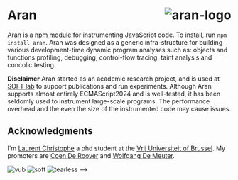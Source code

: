 # Aran <img src="img/aran.png" align="right" alt="aran-logo" title="Aran Linvail the shadow master"/>

Aran is a [npm module](https://www.npmjs.com/package/aran) for instrumenting
JavaScript code. To install, run `npm install aran`. Aran was designed as a
generic infra-structure for building various development-time dynamic program
analyses such as: objects and functions profiling, debugging, control-flow
tracing, taint analysis and concolic testing.

**Disclaimer** Aran started as an academic research project, and is used at
[SOFT lab](http://soft.vub.ac.be/soft/) to support publications and run
experiments. Although Aran supports almost entirely ECMAScript2024 and is
well-tested, it has been seldomly used to instrument large-scale programs. The
performance overhead and the even the size of the instrumented code may cause
issues.

## Acknowledgments

I'm [Laurent Christophe](http://soft.vub.ac.be/soft/members/lachrist) a phd
student at the [Vrij Universiteit of Brussel](https://www.vub.ac.be). My
promoters are [Coen De Roover](http://soft.vub.ac.be/soft/members/cderoove) and
[Wolfgang De Meuter](http://soft.vub.ac.be/soft/members/wdmeuter).

![vub](img/vub.png) ![soft](img/soft.png) ![tearless](img/tearless.png) -->

<!--
**Table of contents**:

1. [Getting Started](#getting-started)
2. [Demonstrators](#demonstrators)
3. [Limitations](#limitations)
4. [API](#api)
5. [Advice](#advice)
6. [Intrinsics](#intrinsics)
7. [Predefined Values](#predefined-values)
8. [Known Heisenbugs](#known-heisenbugs)
9. [Acknowledgements](#acknowledgments)

## Getting Started

```sh
npm install acorn aran astring
```

```js
import { parse } from "acorn";
import { generate } from "astring";
import { instrument } from "aran";
let depth = "";
global.ADVICE = {
  apply: (f, t, xs, serial) => {
    console.log(depth + f.name + "(" + xs.join(", ") + ")");
    depth += ".";
    const x = Reflect.apply(f, t, xs);
    depth = depth.substring(1);
    console.log(depth + x);
    return x;
  },
};
const pointcut = (name, node) =>
  name === "apply" && node.type === "CallExpression";
const aran = Aran({ namespace: "ADVICE" });
global.eval(Astring.generate(aran.setup()));
const estree1 = Acorn.parse(`
  const fac = (n) => n ? n * fac(n - 1) : 1;
  fac(6);
`);
const estree2 = aran.weave(estree1, pointcut);
global.eval(Astring.generate(estree2));
```

```txt
fac(6)
.fac(5)
..fac(4)
...fac(3)
....fac(2)
.....fac(1)
......fac(0)
......1
.....1
....2
...6
..24
.120
720
```

The code transformation performed by Aran essentially consists in inserting
calls to functions named _traps_ at [ESTree](https://github.com/estree/estree)
nodes specified by the user. For instance, the expression `x + y` may be
transformed into `META.binary("+", x, y, 123)`. The last argument passed to
traps is always a _serial_ number which uniquely identifies the node which
triggered the trap. The object that contains these trap functions is called the
_advice_ and the specification that characterises what trap should be triggered
on each node is called the _pointcut_. The process of inserting trap calls based
on a pointcut is called _weaving_. This terminology is borrowed from
[aspect-oriented programming](https://en.wikipedia.org/wiki/Aspect-oriented_programming).

![weaving](img/weaving.png)

When code weaving happens on the same process which evaluates the weaved code,
it is called _live weaving_. Live weaving enables direct communication between
an advice and its associated Aran instance. For instance, `aran.nodes[serial]`
can be invoked by the advice to retrieve the line index of the node that
triggered a trap. Another good reason for the advice to communicate with Aran
arises when the target program performs dynamic code evaluation -- e.g. by
calling the evil
[eval](https://developer.mozilla.org/en-US/docs/Web/JavaScript/Reference/Global_Objects/eval)
function.

## Demonstrators

- [test/dead/apply/](https://lachrist.github.io/aran/dead-apply-factorial.html):
  The getting started example where weaving happens on the main thread and the
  evaluation of the weaved code on a webworker.
- [test/live/empty-estree.js](https://lachrist.github.io/aran/live-empty-estree-samples.html):
  Empty advice, do nothing aside from instrumenting the argument of direct eval
  calls. Can be used to inspect how Aran normalise JavaScript.
- [test/live/empty-script.js](https://lachrist.github.io/aran/live-empty-script-samples.html):
  Same as `empty-estree.js` but uses the `"script"` format option instead.
- [test/live/forward-estree.js](https://lachrist.github.io/aran/live-forward-estree-samples.html):
  Transparent implementation of all the traps. Can be used to inspect how Aran
  inserts traps.
- [test/live/forward-script.js](https://lachrist.github.io/aran/live-forward-script-samples.html):
  Same as `forward-estree.js` but uses the `"script"` format option instead.
- [test/live/logger.js](https://lachrist.github.io/aran/live-logger-delta.html):
  Same as `forward-script.js` but log the arguments and result of every trap.
- [test/live/shadow-value.js](https://lachrist.github.io/aran/live-shadow-value-delta.html):
  Track program values across the value stack, the call stack and the
  environment but not the store. The identity of values is conserved by wrapping
  them inside regular objects.
- [test/live/shadow-state.js](https://lachrist.github.io/aran/live-shadow-state-delta.html):
  Output the same log as `shadow-value` but by mirroring the value stack, the
  call stack and the environment rather than wrapping values. This analysis
  demonstrates the full capability of Aran and may serve documentation.
- [test/live/linvail-value.js](https://lachrist.github.io/aran/live-linvail-value-delta-object.html)
  Like `shadow-value`, this analysis wrap values into objects to conserve their
  identity. However this analysis can also track values through the store (a.k.a
  the objet graph) thanks to a separate npm module called
  [linvail](https://www.npmjs.com/package/linvail). Linvail uses
  [ECMAScript proxies](https://developer.mozilla.org/en-US/docs/Web/JavaScript/Reference/Global_Objects/Proxy)
  to implement an transitive access control system known as _membrane_.
- [test/live/linvail-taint.js](https://lachrist.github.io/aran/live-linvail-taint-taint.html)
  Simple taint analysis using [linvail](https://www.npmjs.com/package/linvail)
  which prevents information from meta variables `__ARAN_SOURCE__` to flow to
  meta variables `__ARAN_SINK__`.

## Limitations

1. Aran performs a source-to-source code transformation fully compatible with
   most of [ECMAScript2018](https://www.ecma-international.org/ecma-262/9.0).
   Known missing features are:
   - Native modules
     ([`import`](https://developer.mozilla.org/en-US/docs/Web/JavaScript/Reference/Statements/import),
     [`export`](https://developer.mozilla.org/en-US/docs/Web/JavaScript/Reference/Statements/export)).
   - [Classes](https://developer.mozilla.org/en-US/docs/Web/JavaScript/Reference/Classes).
   - Generator functions
     ([`function*`](https://developer.mozilla.org/en-US/docs/Web/JavaScript/Reference/Statements/function*),
     [`yield`](https://developer.mozilla.org/en-US/docs/Web/JavaScript/Reference/Operators/yield),[`yield*`](https://developer.mozilla.org/en-US/docs/Web/JavaScript/Reference/Operators/yield*)).
   - Asynchronous functions
     ([`async function`](https://developer.mozilla.org/en-US/docs/Web/JavaScript/Reference/Statements/async_function),
     [`await`](https://developer.mozilla.org/en-US/docs/Web/JavaScript/Reference/Statements/async_function)).
2. There exists loopholes that will cause the target program to behave
   differentially when analysed. These bugs are often referred as
   [Heisenbugs](https://en.wikipedia.org/wiki/Heisenbug), and are discusses in
   [Known Heisenbugs](#known-heisenbugs).
3. Aran does not provide any facilities for instrumenting modularised JavaScript
   applications. To instrument server-side node applications and client-side
   browser applications we rely on a separate module called
   [Otiluke](https://github.com/lachrist/otiluke).
4. Aran does not offer an out-of-the-box interface for tracking primitive values
   through the object graph. This feature is crucial for data-centric analyses
   such as taint analysis and symbolic execution. In our research, we track
   primitive values through the object graph with
   [linvail](https://github.com/lachrist/linvail) which implements a transitive
   access control system known as
   [membrane](https://tvcutsem.github.io/membranes).

## API

- **`aran = require("aran")({namespace, format, roots})`**

  Create a new Aran instance.

  - `namespace :: string`, default `"_"`: The name of the variable holding the
    advice. It should not start by a dollar sign (`$`) and should not be be one
    of: `arguments`, `eval`, `callee`, `error`. This variable should be
    accessible from the instrumented code. For instance, this variable should be
    global if the instrumented code is evaluated globally. Aran performs
    identifier mangling in such a way that variables from the instrumented code
    never clash against this variable.
  - `format :: "estree" | "script"`, default `"estree"`: Defines the output
    format of `aran.weave(root, pointcut, scope)` and `aran.setup()`.
    - `"estree"`: Output an
      [ESTree program](https://github.com/estree/estree/blob/master/es2015.md#programs).
      This option requires a generator like
      [astring](https://www.npmjs.com/package/astring) to obtain executable
      JavaScript code.
    - `"script"`: Output a string which can directly be fed to `eval`. As Aran's
      instrumentation can be quite verbose, expressions are spanned in multiple
      lines.
  - `roots :: array`, default `[]`: Each ESTree program node passed to
    `aran.weave(root, pointcut, scope)` will be stored in this array. If this
    array is not empty it should probably come from another Aran instance.

  The state of an Aran instance essentially consists in the node it
  instrumented. Aran instances can be serialised using the standard
  `JSON.stringify` function. For instance, in the code below, `aran1` and
  `aran2` are in the exact same state:

  ```js
  const Aran = require("aran");
  const aran1 = Aran({...});
  const string = JSON.stringify(aran1);
  const options = JSON.parse(string);
  const aran2 = Aran(options);
  ```

- **`output = aran.setup()`**

  Generate the setup code which should be executed before any instrumented code.

  - `output :: estree.Program | string`: The setup code whose format depends on
    the `format` option.

  The setup code should be evaluated in an environment where `this` points to
  the global object and where the advice variable is accessible. If the setup
  code is evaluated twice for the same advice, it will throw an error.

- **`output = aran.weave(program, pointcut, serial)`**

  Normalise the input program and insert calls to trap functions at nodes
  specified by the pointcut.

  - `program :: estree.Program`: The
    [ESTree program](https://github.com/estree/estree/blob/master/es2015.md#programs)
    to instrument.
  - `pointcut :: array | function`: The specification that tells Aran where to
    insert trap calls. Two specification formats are supported:
    - `array`: An array containing the names of the traps to insert at every
      applicable cut point. For instance, the pointcut `["binary"]` indicates
      Aran to insert the `binary` traps whenever applicable.
    - `function`: A function that tells whether to insert a given trap at a
      given node. For instance, the pointcut below results in Aran inserting a
      call to the `binary` trap at every update expression:
      ```js
      const pointcut = (name, node) =>
        name === "binary" && node.type === "UpdateExpression";
      ```
  - `serial :: number | null`, default `null`: If the given ESTree program is
    going to be evaluated inside a direct eval call within some previously
    instrumented code, the `serial` argument should be the serial number of that
    direct eval call. If the instrumented code is going to be evaluated
    globally, this argument should be `null` or `undefined`.
  - `output :: estree.Program | string`: The weaved code whose format depends on
    the `format` option.

- **`result = aran.unary(operator, argument)`**

  Performs a unary operation as expected by the `unary` trap. This function can
  be implemented as easily as `eval(operator+" argument")` but we used a boring
  `switch` loop instead for performance reasons.

  - `operator :: string`
  - `arguments :: *`
  - `result :: primitive`

- **`result = aran.binary(operator, left, right)`**

  Performs a binary operation as expected by the `binary` trap. This function
  can be implemented as easily as `eval("left "+operator+" right")` but we used
  a boring `switch` loop instead for performance reasons.

  - `operator :: string`
  - `left :: *`
  - `right :: *`
  - `result :: primitive`

- **`aran.namespace`**

  The name of the variable holding the advice.

  ```js
  {
    value: string,
    enumerable: true,
    configurable: false,
    writable: false
  }
  ```

- **`aran.format`**

  The output format for `aran.weave(estree, scope)` and `aran.setup()`; either
  `"estree"` or `"script"`.

  ```js
  {
    value: string,
    enumerable: true,
    configurable: false,
    writable: false
  }
  ```

- **`aran.roots`**

  An array of all the program nodes weaved by the Aran instance.

  ```js
  {
    value: array,
    enumerable: true,
    configurable: false,
    writable: false
  }
  ```

- **`aran.nodes`**

  An array indexing all the AST node visited by the Aran instance. This field is
  useful to retrieve a node from its serial number: `aran.nodes[serial]`. It is
  not enumerable to reduces the size of stringifying Aran instances. Each node
  in this array contains two additional properties: `AranSerial` and
  `AranParentSerial` which respectively refer to the serial number of the node
  and the serial number of its parent.

  ```js
  {
    value: array,
    enumerable: false,
    configurable: false,
    writable: false
  }
  ```

## Advice

In Aran, an advice is a collection of functions that will be called during the
evaluation of weaved code. These functions are called traps. They are
independently optional and they all receive as last argument a number which is
the index of the ESTree node that triggered the them. Serial numbers can be seen
as program counters.

**Traps Categorisation:**

There exists 26 traps which we categorise based on their transparent
implementation:

- Informers (7): Do nothing.
- Modifiers (15): Return their first argument.
- Combiners (4): Compute a new value:
  - `unary = (operator, argument, serial) => eval(operator+" argument");`
  - `binary = (operator, left, right, serial) => eval("left "+operator+" right");`
  - `apply = (closure, context, arguments, serial) => Reflect.apply(closure, context, arguments);`
  - `construct = (constructor, arguments, serial) => Reflect.construct(constructor, arguments);`

**Traps Insertion:**

| Name        | Original                        | Instrumented                                                                                              |
| ----------- | ------------------------------- | --------------------------------------------------------------------------------------------------------- |
| _Informers_ |                                 |
| `arrival`   | `function () { ... }`           | `... function callee () { ... META.arrival(callee, new.target, this, arguments, @serial); ... } ...`      |
| `break`     | `break l;`                      | `META.break("l", @serial); break l;`                                                                      |
| `continue`  | `continue l;`                   | `META.continue("l", @serial); continue l;`                                                                |
| `debugger`  | `debugger;`                     | `META.debugger(@serial); debugger;`                                                                       |
| `enter`     | `l: { let x; ... }`             | `l : { META.enter("block", ["l"], ["x"], @serial); ... }`                                                 |
| `leave`     | `{ ... }`                       | `{ ... META.leave(@serial); }`                                                                            |
| `program`   | `...` (program)                 | `program(META.intrinsics.global, @serial); ...`                                                           |
| _Modifiers_ |                                 |
| `abrupt`    | `function () { ... }`           | `... function callee () { ... try { ... } catch (error) { throw META.abrupt(error, @serial); } ... } ...` |
| `argument`  | `function () { ... }`           | `... function callee () { ... META.argument(arguments.length, "length", @serial) ... } ...`               |
| `intrinsic` | `[x, y]`                        | `META.intrinsic(META.intrinsics["Array.of"], "Array.of", @serial)($x, $y)`                                |
| `closure`   | `function () { ... }`           | `META.closure(... function callee () { ... } ..., @serial)`                                               |
| `drop`      | `(x, y)`                        | `(META.drop($x, @serial), $y)`                                                                            |
| `error`     | `try { ... } catch (e) { ... }` | `try { ... } catch (error) { ... META.error(error, @serial) ... }`                                        |
| `eval`      | `eval(x)`                       | `... eval(META.eval($x, @serial)) ...`                                                                    |
| `failure`   | `...` (program)                 | `try { ... } catch (error) { throw META.failure(error, @serial); }`                                       |
| `primitive` | `"foo"`                         | `META.primitive("foo", @serial)`                                                                          |
| `read`      | `x`                             | `META.read($x, "x", @serial)`                                                                             |
| `return`    | `return x;`                     | `return META.return($x, @serial);`                                                                        |
| `success`   | `x;` (program)                  | `META.success($x, @serial);`                                                                              |
| `test`      | `x ? y : z`                     | `META.test($x, @serial) ? $y : $z`                                                                        |
| `throw`     | `throw e;`                      | `throw META.throw($e, @serial);`                                                                          |
| `write`     | `x = y;`                        | `$x = META.write($y, "x", @serial);`                                                                      |
| _Combiners_ |                                 |
| `apply`     | `f(x, y)`                       | `META.apply($f, undefined, [$x, $y], @serial)`                                                            |
| `binary`    | `x + y`                         | `META.binary("+", $x, $y, @serial)`                                                                       |
| `construct` | `new F(x, y)`                   | `META.construct($F, [$x, $y], @serial)`                                                                   |
| `unary`     | `!x`                            | `META.unary("!", $x, @serial)`                                                                            |

**Traps Signature:**

| Name        | arguments[0]                                                                                                                                                                                 | arguments[1]                                            | arguments[2]            | arguments[3]           | arguments[4]       |
| ----------- | -------------------------------------------------------------------------------------------------------------------------------------------------------------------------------------------- | ------------------------------------------------------- | ----------------------- | ---------------------- | ------------------ |
| _Informers_ |                                                                                                                                                                                              |                                                         |                         |                        |
| `arrival`   | `callee :: function`                                                                                                                                                                         | `new.target :: function`                                | `this :: value`         | `arguments :: [value]` | `serial :: number` |
| `break`     | `label :: string \| null`                                                                                                                                                                    | `serial :: number`                                      |                         |                        |
| `continue`  | `label :: string \| null`                                                                                                                                                                    | `serial :: number`                                      |                         |                        |
| `debugger`  | `serial :: number`                                                                                                                                                                           |                                                         |                         |                        |
| `enter`     | `tag :: "program" \| "block" \| "then" \| "else" \| "loop" \| "try" \| "catch" \| "finally" \| "switch"`                                                                                     | `labels :: [string]`                                    | `variables :: [string]` | `serial :: number`     |
| `leave`     | `serial :: number`                                                                                                                                                                           |                                                         |                         |                        |
| `program`   | `global :: object`                                                                                                                                                                           | `serial :: number`                                      |                         |                        |
| _Modifiers_ |                                                                                                                                                                                              |                                                         |                         |                        |
| `abrupt`    | `error :: value`                                                                                                                                                                             | `serial :: number`                                      |                         |                        |
| `argument`  | `produced :: value`                                                                                                                                                                          | `index :: number \| "new.target" \| "this" \| "length"` | `serial :: number`      |                        |
| `intrinsic` | `produced :: value`                                                                                                                                                                          | `name :: string`                                        | `serial :: number`      |                        |
| `closure`   | `produced :: function`                                                                                                                                                                       | `serial :: number`                                      |                         |                        |
| `drop`      | `consumed :: value`                                                                                                                                                                          | `serial :: number`                                      |                         |                        |
| `error`     | `produced :: value`                                                                                                                                                                          | `serial :: number`                                      |                         |                        |
| `failure`   | `error :: value`                                                                                                                                                                             | `serial :: number`                                      |                         |                        |
| `primitive` | `produced :: undefined \| null \| boolean \| number \| string`                                                                                                                               | `serial :: number`                                      |                         |                        |
| `read`      | `produced :: value`                                                                                                                                                                          | `variable :: string`                                    | `serial :: number`      |                        |
| `return`    | `consumed :: value`                                                                                                                                                                          | `serial :: number`                                      |                         |                        |
| `success`   | `consumed :: value`                                                                                                                                                                          | `serial :: number`                                      |                         |                        |
| `test`      | `consumed :: value`                                                                                                                                                                          | `serial :: number`                                      |                         |                        |
| `throw`     | `consumed :: value`                                                                                                                                                                          | `serial :: number`                                      |                         |                        |
| `write`     | `consumed :: value`                                                                                                                                                                          | `variable :: string`                                    | `serial :: number`      |                        |
| _Combiners_ |                                                                                                                                                                                              |                                                         |                         |                        |
| `apply`     | `function :: value`                                                                                                                                                                          | `this :: value`                                         | `arguments :: [value]`  | `serial :: number`     |
| `binary`    | `operator :: "==" \| "!=" \| "===" \| "!==" \| "<" \| "<=" \| ">" \| ">=" \| "<<" \| ">>" \| ">>>" \| "+" \| "-" \| "*" \| "/" \| "%" \| "\|" \| "^" \| "&" \| "in" \| "instanceof" \| ".."` | `left :: value`                                         | `right :: value`        | `serial :: number`     |
| `construct` | `constructor :: value`                                                                                                                                                                       | `arguments :: [value]`                                  | `serial :: number`      |                        |
| `unary`     | `operator :: "-" \| "+" \| "!" \| "~" \| "typeof" \| "void"`                                                                                                                                 | `argument :: value`                                     | `serial :: number`      |                        |

**Traps Comments:**

Some groups of traps requires additional explanations:

- `enter`, `write`, `read`, `leave`: These (only) four traps describe the
  runtime interaction with the environment. We discuss how below:

  1. In the normalisation process, Aran often inserts new variables called
     _token_. Tokens appear to be numbers from traps perspective whereas
     variables present in the original code appear as strings.
  2. Aran only declares `let` variables:
     - `var` declarations at the top-level scope are normalised into property
       definition on the global object.
     - `var` declarations inside functions are hoisted and normalised into `let`
       declarations.
     - `const` declarations are normalised into `let` declarations and a static
       type error is throws upon rewrite attempt.
  3. Aran hoists its `let` declarations at the top of lexical blocks. This makes
     the temporal deadzone disappear. To restore the behaviour of the temporal
     deadzone, a token is associated to each variable. At runtime, these tokens
     will refer to a boolean value indicating whether their associated variable
     has already been initialised or not. Before accessing a variable in a
     dynamic portion of the deadzone, a runtime time check on its associated
     token is inserted. In many cases, the temporal deadzone of a variable can
     be statically determined and its associated token is entirely removed from
     the instrumented code. Not that `eval` kills this optimisation because we
     have to assume that any reachable variable may be accessed.

  ```js
  // Original //
  const a = () => x;
  let x = "foo";
  a();
  a = "bar";
  ```

  ```js
  // (pseudo) Instrumented //
  let $a, $x, $1;
  META.enter("program", [], ["a", "x", 123]);
  $1 = META.write(false, 1);
  $a = () =>
    META.read($1, 1)
      ? META.read($x, "x", 123)
      : (() => {
          throw new TypeError("x is not defined");
        })();
  $x = META.write("foo", "x");
  $1 = META.write(true, 1);
  $a();
  throw new TypeError("Assignment to a constant variable");
  META.leave();
  ```

- `program`, `success`, `failure`: These traps are inserted into programs that
  will _not_ be evaluated inside a direct eval call. The first trap invoked by a
  program is always `program(@serial)` and the last trap is either
  `success($1, @serial)` or `failure(error, @serial)`.

  ```js
  // Original //
  "foo";
  ```

  ```js
  // Instrumented //
  META.program();
  let $1 = undefined;
  try {
    $1 = "foo";
    META.success($1);
  } catch (error) {
    throw META.failure(error);
  }
  ```

- `arrival`, `argument`, `return`, `abrupt`: When applying an instrumented
  closure, these traps are invoked in the following order:

  1. `arrival(callee, new.target, this, arguments, @serial)`: Beware: `callee`
     refers to the function given as parameter to the `closure` trap and _not_
     its return value.
  2. `argument(new.target, "new.target", @serial)`: For arrows, this trap is
     used to check that it was not called as a constructor. For functions, this
     trap is used to initialise a sanitised version of the `new.target`
     variable. For functions, if its result is not `undefined`, it will be used
     to initialise a sanitised version of the `this` variable.
  3. `argument(this, "this", @serial)`: This trap is invoked only if the
     previous trap returned `undefined`. For arrows, the result of this trap is
     discarded. For functions, this trap is used to initialise a sanitised
     version of the `this` variable.
  4. `argument(arguments.length, "length", @serial)`: The value returned by this
     trap is used to define how many times the next trap should be called.
  5. `argument(arguments[argindex], argindex, @serial)`: This trap is used to
     initialise parameters. For functions reading the `arguments` variable it is
     also used to initialise the `arguments` object. The variable `argindex` is
     counter from `0` to the value returned by the previous trap.
  6. `return(<EXPR>, @serial)` or `abrupt(error, @serial)`: If the closure
     normally terminated, the `return` trap is invoked with its result. Else,
     the `abrupt` trap is called with the error that caused it to abruptly
     terminate. The serial number of the `return` trap may either points to a
     `return` statement in the original code or the closure if it terminated
     without hitting a `return` statement.

  ```js
  // Original //
  const f = function (x) => {
    console.log("Square = " x * x);
  }
  ```

  ```js
  // (pseudo) Instrumented //
  let $f;
  $f = function callee () {
    try {
      let $x, $0newtarget, $this, $1, $2;
      META.arrival(callee, new.target, this, arguments, @serial);
      $0newtarget = META.argument(new.target, "new.target", @serial);
      if ($0newtarget)
        $this = Object.create($0newtarget.prototype);
      else
        $this = META.argument(this, "this", @serial);
      $1 = META.argument(arguments.length, "length", @serial);
      $x = 0 < $1 ? META.argument(arguments[0], 0, @serial) : undefined;
      $2 = 1;
      while ($2 < $1) {
        META.argument(arguments[$2], $2, @serial);
        $2 = $2 + 1;
      }
      console.log("Square = " $x * $x);
      return META.return(undefined, @serial);
    } catch (error) {
      throw META.abrupt(error, @serial);
    }
  };
  ```

- `enter`, `break`, `continue`, `leave`: These traps describe runtime label
  jumps:

  ```js
  // Original //
  l: m: while (true) {
    continue l;
  }
  ```

  ```js
  // Instrumented //
  l: m: while (true) {
    META.enter("loop", ["l", "m"], [], @serial1);
    META.continue("l", @serial2);
    continue l;
    META.leave(@serial1);
  }
  ```

- `intrinsic`: In the normalisation process, Aran often uses pre-existing values
  from the global object (a.k.a: intrinsics, a.k.a: primordials). To render the
  instrumented code resilient to modification of the global object it is
  important to store these intrinsic values upfront. This is performed during
  the setup phase.

  ```js
  // Original //
  /abc/g;
  ```

  ```js
  // (pseudo) Instrumented //
  new META.intrinsic(META.intrinsics.RegExp, "RegExp")("abc", "g");
  ```

## Intrinsics

Below is a list of the all the intrinsics stored by the setup code along with
their utility:

- `global`: For declaring/writing/reading global variables and for assigning the
  initial value of `this`.
- `eval`: For detecting whether a syntactic direct eval call actually resolves
  to a direct eval call at runtime.
- `RegExp`: For normalising literal regular expressions.
- `ReferenceError`: Reference errors are thrown when a variable is not defined
  or is in the temporal deadzone.
- `TypeError`: Type errors are thrown at many places, e.g: when `Reflect.set`
  returns false in strict mode.
- `Reflect.get`: For normalising member expressions.
- `Reflect.set`: For normalising assignments on member expressions and building
  various objects.
- `Reflect.has`: Called when variable lookups hit a `with` statement.
- `Reflect.deleteProperty`: For normalising `delete` unary operations on member
  expressions.
- `Reflect.apply`: For normalising call expressions containing spread elements.
- `Reflect.construct`: For normalising new expressions containing spread
  elements.
- `Reflect.getOwnPropertyDescriptor`: For knowing whether a variable is globally
  defined.
- `Reflect.defineProperty`: For building various objects (e.g.: object literals,
  the `arguments` object, functions, functions prototype).
- `Reflect.getPrototypeOf`: For knowing whether a variable is defined in the
  global object and for collecting the enumerable keys of an object as
  enumerated by the `for .. in` statement.
- `Reflect.setPrototypeOf`: For building various objects (e.g.: object literals,
  the `arguments` object, functions prototype).
- `Object`: Often called before calling functions of the `Reflect` object to
  prevent type errors.
- `Object.prototype`: The `[[Prototype]]` field of various objects (e.g.: object
  literals, the `arguments` object, functions prototype).
- `Object.create`: For building various objects.
- `Object.freeze`: For building the first argument passed to the tag of template
  expressions and its `raw` property.
- `Object.keys`: For normalising `for ... in` statements.
- `Array.of`: For normalising array expressions and building the first argument
  passed to the tag of template expressions and its `raw` property.
- `Array.prototype.push`: For building the rest elements of array patterns,
  object patterns and argument patterns.
- `Array.prototype.concat`: For normalising expressions with spread elements
  (array expressions, call expressions, new expressions).
- `Array.prototype.values`: The `@@iterator` field of `arguments` objects.
- `Array.prototype.includes`: For building the `rest` value of object patterns.
- `Symbol.unscopables`: Used when variable lookups hit a `with` statement.
- `Symbol.iterator`: For normalising the iteration protocol.
- `Reflect.getOwnPropertyDescriptor(Function.prototype,'arguments').get`: The
  `callee` fields of `arguments` objects in strict mode.
- `Reflect.getOwnPropertyDescriptor(Function.prototype,'arguments').set`: The
  `callee` fields of `arguments` objects in strict mode.

## Predefined Values

Rather than defining a closure whenever statements are needed in an expression
context, Aran defines several functions at the beginning of programs. This help
reduce the size of the instrumented code. The other value that Aran predefines
is the completion value of the program. These predefined values are always
assigned to the same token in the order listed below:

1. `HelperThrowTypeError(message)`: Throws a type error; called when:
   - Assigning to a constant variable.
   - Reading/Assigning a property on `null` or `undefined`.
   - Calling an arrow as a constructor.
   - In strict mode, deleting a member expression and failing.
   - In strict mode, assigning a member expression and failing.
   - Passing `null` or `undefined` a `with` statement.
2. `HelperThrowReferenceError(message)`: Throws a reference error; called when:
   - Accessing a local variable in its temporal dead zone.
   - Reading a non existing global variable.
   - In Strict mode, writing to non existing global variable.
3. `boolean = HelperIsGlobal(name)`: Indicates whether an identifier is globally
   defined (non-enumerable properties also count). A call to this helper are
   inserted whenever a variable lookup reach the global scope in Aran's static
   scope analysis.
4. `array = HelperIteratorRest(iterator)`: Pushes the remaining elements of an
   iterator into an array. A call to this helper is inserted to compute the
   value of an array pattern's rest element.
5. `target = HelperObjectRest(source, keys)`: Create an object `target` that
   contains the own enumerable properties of `source` safe the ones listed in
   `keys`. A call to this helper is inserted to computed the value of an object
   pattern's rest element.
6. `HelperObjectAssign(target, source)`: Similar to `Object.assign` but uses
   `Reflect.defineProperty` rather than `Reflect.set` on the target object. A
   call to this helper is inserted whenever an object expression contain a
   spread element.
7. `Completion`: The completion value of the program, initially: `undefined`.

## Known Heisenbugs

When dynamically analysing a program, it is implicitly assumed that the analysis
will conserve the program's behaviour. If this is not the case, the analysis
might draw erroneous conclusions. Behavioural divergences caused by an analysis
over the target program are called
[Heisenbugs](https://en.wikipedia.org/wiki/Heisenbug). It is very easy to write
an analysis that is not transparent, for instance
`advice.primitive = () => "foo";` will drastically alter the behaviour of the
program under analysis. However, Aran introduce Heisenbugs by itself as well:

- _Performance Overhead_: A program being dynamically analysed will necessarily
  perform slower. Events might interleave in a different order or malicious code
  might detect the overhead. Unfortunately there seem to be no general solution
  to this problem.
- _Code Reification_: Whenever the target program can obtain a representation of
  itself (a.k.a. code reification), the original code should be returned rather
  than its instrumented version. In the code below, the assertion should pass
  but it does not after instrumentation:
  ```js
  function f() {}
  assert(f.toString() === "function f () {}");
  ```
  Solving this issue should probably involve (i) receiving indentation
  information along with the program AST (ii) maintaining at runtime a mapping
  from closures to their non-instrumented source code (iii) inserting runtime
  checks at every function call to transform the result. Not only this would
  make Aran's API uglier, it would also not completely solve the problem as
  `Function.prototype.toString` could be called on instrumented closures in
  non-instrumented code areas.
- _Dynamic Scoping_: Normally, in non-strict mode, direct eval calls should be
  able to declare variables to their calling environment. This is not the case
  for instrumented code because Aran performs a static scope analysis. To make
  JavaScript scope purely static, Aran simply transforms the top level `var`
  declarations into `let` declarations for programs being evaluated inside a
  direct eval call. In the code below, the assertion should pass but it does not
  after instrumentation:
  ```js
  function f() {
    eval("var x = 'foo';");
    assert(typeof x === "string");
  }
  f();
  ```
  This could be solved but it would render the scope analysis much more complex.
- _Aliasing Arguments' Properties_: In non strict mode,
  [`arguments` objects](https://developer.mozilla.org/en-US/docs/Web/JavaScript/Reference/Functions/arguments)
  are linked to their closure's environment. Modifications of the arguments
  object will be reflected to the binding of their corresponding parameter. This
  link is broken by Aran's instrumentation because instrumented closures don't
  have parameters and use the `arguments` object instead. In the code below,
  both assertions should pass but they are both failing after instrumentation:
  ```js
  function f(x) {
    arguments[0] = "bar";
    assert(x === "bar");
    x = "qux";
    assert(arguments[0] === "qux");
  }
  f("foo");
  ```
  The link between the `arguments` object and the environment could be
  re-established by using proxies and modifying the scope analysis performed by
  Aran.
- _Computed Methods' Name_: Normally, in an object literal, methods names should
  be assigned to their property key even if it is computed. This is not the case
  for instrumented code because Aran uses a simple static analysis to assign
  function's names. In the code below, the assertion should pass but it fails
  after instrumentation:
  ```js
  var x = "foo";
  var o = {
    [x]: function () {},
  };
  assert(o.foo.name === "foo");
  ```
  This issue could be solved in Aran.
- _Arrow's Prototype_: Normally, arrows should not define a `prototype`
  property. This is not the case for instrumented code because Aran transforms
  arrows into function which have a non-configurable `prototype` property. In
  the code below, both assertion should pass but the second one fails after
  instrumentation
  ```js
  var a = () => {};
  assert(a.prototype === undefined); // Success
  assert(Reflect.getOwnPropertyDescriptor(a, "prototype") === undefined);
  ```
  This issue could be solved by not transforming arrows to functions.
- _Constructing Arrow Proxies_: Normally, a proxy wrapping an arrow function
  should never call its `construct` handler. This is not the case for
  instrumented code because Aran transforms arrows into functions that throw a
  type error when the `new.target` is defined.
  ```js
  const a = () => {};
  const p = new Proxy(a, {
    construct: () => {
      throw new Error("This should never happen");
    },
  });
  new p();
  ```
  This issue could be solved by not transforming arrows to functions.
























## Discussion

[Aran](https://github.com/lachrist/aran) and program transformation in general is good for introspecting the control flow and pointers data flow.
Things become more difficult when reasoning about primitive value data flow is involved.
For instance, there is no way at the JavaScript language level to differentiate two `null` values even though they have different origins.
This restriction strikes every JavaScript primitive values because they are inlined into different parts of the program's state -- e.g the environment and the value stack.
All of these copying blur the concept of a primitive value's identity and lifetime.
By opposition, objects can be properly differentiated based on their address in the store.
Such situation happens in almost every mainstream programming languages.
We now discuss several strategies to provide an identity to primitive values:
* *Shadow States*:
  For low-level languages such as binary code, primitive values are often tracked by maintaining a so called "shadow state" that mirrors the concrete program state.
  This shadow state contains analysis-related information about the program values situated at the same location in the concrete state.
  [Valgrind](http://valgrind.org/) is a popular binary instrumentation framework which utilizes this technique to enables many data-flow analyses.
  The difficulty of this technique lies in maintaining the shadow state as non-instrumented functions are being executed.
  In JavaScript this problem typically arises when objects are passed to non instrumented functions such as intrinsics.
  Keeping the shadow store in sync during such operation requires to know the exact semantic of the non-instrumented function.
  Since they are so many different intrinsic functions in JavaScript, this is a very hard thing to do.
* *Record And Replay*:
  Record and replay systems such as [Jalangi](https://github.com/SRA-SiliconValley/jalangi) are an intelligent response to the challenge of keeping in sync the shadow state with its concrete state.
  Acknowledging that divergences between shadow and concrete states cannot be completely avoided, these systems allows divergences in the replay phase which can be recovered from by utilizing the trace gathered during the record phase.
  We propose two arguments against such technique:
  First, every time divergences are resolved in the replay phase, values with unknown origin are being introduced which necessarily diminish the precision of the resulting analysis.
  Second, the replay phase only provide information about partial execution which can be puzzling to reason about.
* *Wrappers*:
  Instead of providing an entire separated shadow state, wrappers constitute a finer grained solution.
  By wrapping primitive values inside objects we can simply let them propagate through the data flow of the base program.
  The challenge introduced by wrappers is to make them behave like their wrapped primitive value to non-transformed code.
  We explore three solutions to this challenge:
  * *Boxed Values*:
    JavaScript enables to box booleans, numbers and strings.
    Despite that symbols, `undefined` and `null` cannot be tracked by this method, boxed values do not always behave like their primitive counterpart within intrinsics.
    ```js
    // Strings cannot be differentiated based on their origin
    let string1 = "abc";
    let string2 = "abc";
    assert(string1 === string2);
    // Boxed strings can be differentiated based on their origin
    let boxed_string1 = new String("abc");
    let boxed_string2 = new String("abc");
    assert(boxed_string1 !== boxed_string2);
    // Boxed value behave as primitive in some intrinsics:
    assert(JSON.stringify({a:string1}) === JSON.stringify({a:boxed_string1}));
    // In others, they don't...
    let error
    try {
      Object.defineProperty(string1, "foo", {value:"bar"});
    } catch (e) {
      error = e;
    }
    assert(error);
    Object.defineProperty(boxed_string1, "foo", {value:"bar"});
    ```
  * *`valueOf` Method*:
    A similar mechanism to boxed value is to use the `valueOf` method.
    Many JavaScript intrinsics expecting a primitive value but receiving an object will try to convert this object into a primitive using its `valueOf` method.
    As for boxed values this solution is not bullet proof and there exists many cases where the `valueOf` method will not be invoked.
  * *Explicit Wrappers*:
    Finally a last option consists in using explicit wrappers which should be cleaned up before escaping to non-instrumented code.
    This requires to setup an access control system between instrumented code and non-instrumented code.
    This the solution this module directly enables.


1. **Debugging NaN appearances**
  In this first example, we want to provide an analysis which tracks the origin of `NaN` (not-a-number) values.
  The problem with `NaN` values is that they can easily propagate as the program is executed such that detecting the original cause of a `NaN` appearance is often tedious for large programs.
  Consider the program below which alerts "Your age is: NaN".
  ```js
  var year = Number(document.getElementById("bdate").avlue);
  // many lines with many unrelated NaNs appearances
  alert("Your age is: " + (2016 - year));
  ```
  Simply printing every appearance of `NaN` values runs under the risk of overwhelming the programmer with unrelated `NaN` appearances.
  We would like to know only of the `NaN` that caused the alert to display an buggy message.
  It is therefore crucial to differentiate `NaN` values which cannot be done at the JavaScript language level.

2. **Taint analysis**
  Taint analysis consists in marking -- or *tainting* -- values coming from predefined source of information and preventing them from flowing through predefined sinks of information.
  As tainted values are manipulated through the program, the taint should be properly propagated to dependent values.
  ```js
  var password = document.getElementById("password"); // predefined source
  var secret = password.value; // tainted string
  var secrets = secret.split(""); // array of tainted characters
  sendToShadyThirdPartyServer(secrets); // predefined sink
  ```
  Lets suppose that the password was `"trustno1"`.
  N.B. strings are primitive values in JavaScript.
  After splitting this string to characters we cannot simply taint all string being `"t"`, `"r"`, `"u"`, `"s"`, `"t"`, "`n`", "`o`", `"1"`.
  This would lead to serious over-tainting and diminish the precision and usefulness of the analysis.
  As for the `Nan` debugger we crucially need to differentiate primitive values based on their origin and not only their value.

3. **Concolic Testing**
  Concolic testing aims at automatically exploring all the control-flow paths a program can take for validation purpose.
  It involves gathering mathematic formula on a program's inputs as it is being executed.
  Later, these formula can be given to a constraint solver to steer the program into a unexplored execution path.
  Consider the program below which has two different outcomes based on the birthdate of the user.
  A successful concolic tester should be able to generate an birthdate input that leads the program to the consequent branch and an other birthdate input that leads the program to the alternate branch.
  ```js
  var input = document.getElemenById("bdate").value;
  var bdate = input.value // new symbolic value [α]
  var age = bdate - 2016; // new constraint [β = α - 2016]
  var isminor = age > 17; // new constraint [γ = β > 17]
  if (isminor) {          // path condition [γ && γ = β > 17 && β = α - 2016]
    // do something
  } else {                // path condition [!γ && γ = β > 17 && β = α - 2016]
    // do something else
  }
  ```
  It should be clear that confusing two primitive values having different origin would easily lead to erroneous path constraint.
 -->
